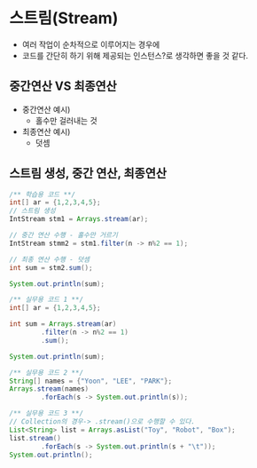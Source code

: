 # 스트림(Stream)
- 여러 작업이 순차적으로 이루어지는 경우에 
- 코드를 간단히 하기 위해 제공되는 인스턴스?로 생각하면 좋을 것 같다.

## 중간연산 VS 최종연산
- 중간연산 예시)
  - 홀수만 걸러내는 것
- 최종연산 예시)
  - 덧셈

## 스트림 생성, 중간 연산, 최종연산
```java
/** 학습용 코드 **/
int[] ar = {1,2,3,4,5};
// 스트림 생성
IntStream stm1 = Arrays.stream(ar);

// 중간 연산 수행 - 홀수만 거르기
IntStream stmm2 = stm1.filter(n -> n%2 == 1);

// 최종 연산 수행 - 덧셈
int sum = stm2.sum();

System.out.println(sum);
```
```java
/** 실무용 코드 1 **/
int[] ar = {1,2,3,4,5};

int sum = Arrays.stream(ar)
        .filter(n -> n%2 == 1)
        .sum();

System.out.println(sum);

/** 실무용 코드 2 **/
String[] names = {"Yoon", "LEE", "PARK"};
Arrays.stream(names)
        .forEach(s -> System.out.println(s));

/** 실무용 코드 3 **/
// Collection의 경우-> .stream()으로 수행할 수 있다.
List<String> list = Arrays.asList("Toy", "Robot", "Box");
list.stream()
        .forEach(s -> System.out.println(s + "\t"));
System.out.println();
```

## 